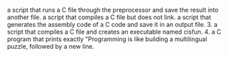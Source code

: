 a script that runs a C file through the preprocessor and save the result into another file.
 a script that compiles a C file but does not link.
a script that generates the assembly code of a C code and save it in an output file.
3. a script that compiles a C file and creates an executable named cisfun.
4. a C program that prints exactly "Programming is like building a multilingual puzzle, followed by a new line.
